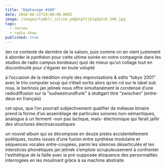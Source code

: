 ```yaml
---
title: 'Déphasage #169'
date: 2018-06-21T19:00:00.000Z
image: /images/tumblr_inline_pdgbtpttjb1qdp1vb_540.jpg
tags:
  - review
  - radio show
published: true
---
```

(en ce contexte de dernière de la saison, puis comme on en vient justement à aborder le panthéon pour cette ultime soirée en notre compagnie dans les studios de radio campus bordeaux) quoi de mieux qu’un collage tout en discontinuité pour s'égarer en toute volupté

à l’occasion de la réédition vinyle des improvisations & edits “tokyo 2001” avec le trio computer soup qui n’était sortis alors qu’en cd sur le label sub rosa, le berlinois jan jelinek nous offre simultanément le condensé d’une radiodiffusion sur la “sudwestrundfunk” à stuttgart titré “zwischen” (entre-deux en français)

cet opus, que l’on pourrait subjectivement qualifier de mélasse binaire prend la forme d’un assemblage de particules sonores non-sémantiques, analogue à un ferment -non pas lactique, mais- électronique qui ferait jaillir des structures électroacoustiques

un nouvel album qui se décompose en douze pistes accidentellement poétiques, toutes issues d’une fusion entre synthèse modulaire et séquences vocales entre-coupées, parmi les silences désarticulés et les interstices phonétiques jan jelinek s’emploie scrupuleusement à confronter l'esthétique de la faille avec la pré-supposée éloquence des personnalités interrogées en les moulinant grâce à sa machine abstraite
